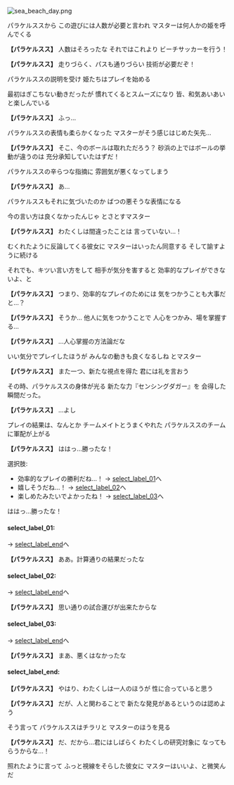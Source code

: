 
![sea_beach_day.png](../images/backgrounds/sea_beach_day.png)

パラケルススから
この遊びには人数が必要と言われ
マスターは何人かの姫を呼んでくる

**【パラケルスス】**
人数はそろったな
それではこれより
ビーチサッカーを行う！

**【パラケルスス】**
走りづらく、パスも通りづらい
技術が必要だぞ！

パラケルススの説明を受け
姫たちはプレイを始める

最初はぎこちない動きだったが
慣れてくるとスムーズになり
皆、和気あいあいと楽しんでいる

**【パラケルスス】**
ふっ…

パラケルススの表情も柔らかくなった
マスターがそう感じはじめた矢先…

**【パラケルスス】**
そこ、今のボールは取れただろう？
砂浜の上ではボールの挙動が違うのは
充分承知していたはずだ！

パラケルススの辛らつな指摘に
雰囲気が悪くなってしまう

**【パラケルスス】**
あ…

パラケルススもそれに気づいたのか
ばつの悪そうな表情になる

今の言い方は良くなかったんじゃ
とさとすマスター

**【パラケルスス】**
わたくしは間違ったことは
言っていない…！

むくれたように反論してくる彼女に
マスターはいったん同意する
そして諭すように続ける

それでも、キツい言い方をして
相手が気分を害すると
効率的なプレイができないよ、と

**【パラケルスス】**
つまり、効率的なプレイのためには
気をつかうことも大事だと…？

**【パラケルスス】**
そうか…
他人に気をつかうことで
人心をつかみ、場を掌握する…

**【パラケルスス】**
…人心掌握の方法論だな

いい気分でプレイしたほうが
みんなの動きも良くなるしね
とマスター

**【パラケルスス】**
また一つ、新たな視点を得た
君には礼を言おう

その時、パラケルススの身体が光る
新たな力『センシングダガー』を
会得した瞬間だった。

**【パラケルスス】**
…よし

プレイの結果は、なんとか
チームメイトとうまくやれた
パラケルススのチームに軍配が上がる

**【パラケルスス】**
ははっ…勝ったな！

選択肢:
- 効率的なプレイの勝利だね…！ → [select_label_01](#select_label_01)へ
- 嬉しそうだね…！ → [select_label_02](#select_label_02)へ
- 楽しめたみたいでよかったね！ → [select_label_03](#select_label_03)へ

ははっ…勝ったな！

#### select_label_01:
 → [select_label_end](#select_label_end)へ

**【パラケルスス】**
ああ。計算通りの結果だったな

#### select_label_02:
 → [select_label_end](#select_label_end)へ

**【パラケルスス】**
思い通りの試合運びが出来たからな

#### select_label_03:
 → [select_label_end](#select_label_end)へ

**【パラケルスス】**
まあ、悪くはなかったな

#### select_label_end:

**【パラケルスス】**
やはり、わたくしは一人のほうが
性に合っていると思う

**【パラケルスス】**
だが、人と関わることで
新たな発見があるというのは認めよう

そう言って
パラケルススはチラリと
マスターのほうを見る

**【パラケルスス】**
だ、だから…君にはしばらく
わたくしの研究対象に
なってもらうからな…！

照れたように言って
ふっと視線をそらした彼女に
マスターはいいよ、と微笑んだ

